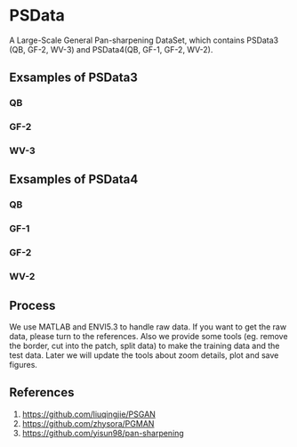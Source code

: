 # PSData
A Large-Scale General Pan-sharpening DataSet, which contains PSData3 (QB, GF-2, WV-3) and PSData4(QB, GF-1, GF-2, WV-2).

## Exsamples of PSData3

### QB

### GF-2

### WV-3


## Exsamples of PSData4

### QB

### GF-1

### GF-2

### WV-2

## Process
We use MATLAB and ENVI5.3 to handle raw data. If you want to get the raw data, please turn to the references. Also we provide some tools (eg. remove the border, cut into the patch, split data) to make the training data and the test data. Later we will update the tools about zoom details, plot and save figures.

## References

1. https://github.com/liuqingjie/PSGAN
2. https://github.com/zhysora/PGMAN
3. https://github.com/yisun98/pan-sharpening
